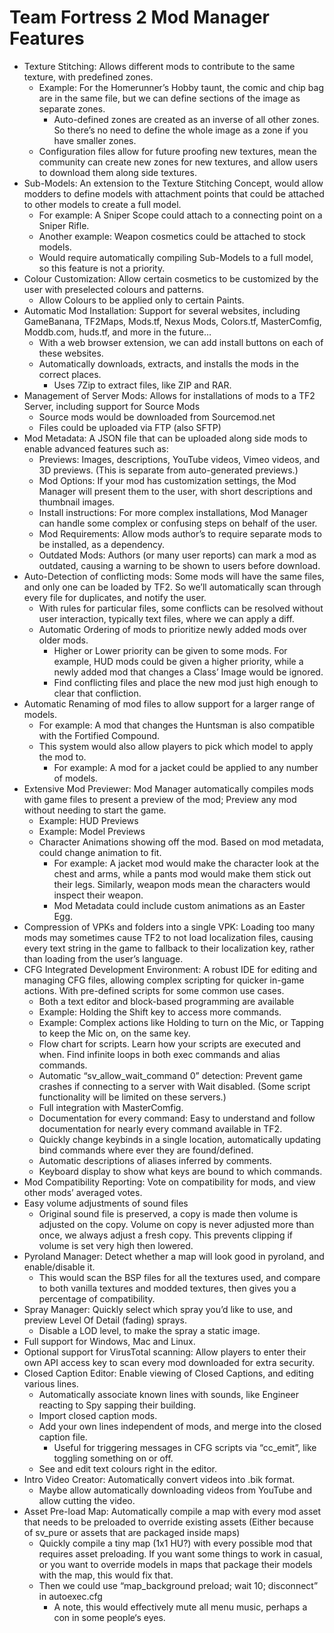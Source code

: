 # Team Fortress 2 Mod Manager Features

- Texture Stitching: Allows different mods to contribute to the same texture, with predefined zones.
	- Example: For the Homerunner’s Hobby taunt, the comic and chip bag are in the same file, but we can define sections of the image as separate zones.
		- Auto-defined zones are created as an inverse of all other zones. So there’s no need to define the whole image as a zone if you have smaller zones.
	- Configuration files allow for future proofing new textures, mean the community can create new zones for new textures, and allow users to download them along side textures.
- Sub-Models: An extension to the Texture Stitching Concept, would allow modders to define models with attachment points that could be attached to other models to create a full model.
  - For example: A Sniper Scope could attach to a connecting point on a Sniper Rifle.
  - Another example: Weapon cosmetics could be attached to stock models.
  - Would require automatically compiling Sub-Models to a full model, so this feature is not a priority.
- Colour Customization: Allow certain cosmetics to be customized by the user with preselected colours and patterns.
	- Allow Colours to be applied only to certain Paints.
- Automatic Mod Installation: Support for several websites, including GameBanana, TF2Maps, Mods.tf, Nexus Mods, Colors.tf, MasterComfig, Moddb.com, huds.tf, and more in the future…
  - With a web browser extension, we can add install buttons on each of these websites.
  - Automatically downloads, extracts, and installs the mods in the correct places.
  	- Uses 7Zip to extract files, like ZIP and RAR.
- Management of Server Mods: Allows for installations of mods to a TF2 Server, including support for Source Mods
  - Source mods would be downloaded from Sourcemod.net
  - Files could be uploaded via FTP (also SFTP)
- Mod Metadata: A JSON file that can be uploaded along side mods to enable advanced features such as:
  - Previews: Images, descriptions, YouTube videos, Vimeo videos, and 3D previews. (This is separate from auto-generated previews.)
  - Mod Options: If your mod has customization settings, the Mod Manager will present them to the user, with short descriptions and thumbnail images.
  - Install instructions: For more complex installations, Mod Manager can handle some complex or confusing steps on behalf of the user.
  - Mod Requirements: Allow mods author’s to require separate mods to be installed, as a dependency.
  - Outdated Mods: Authors (or many user reports) can mark a mod as outdated, causing a warning to be shown to users before download.
- Auto-Detection of conflicting mods: Some mods will have the same files, and only one can be loaded by TF2. So we’ll automatically scan through every file for duplicates, and notify the user.
  - With rules for particular files, some conflicts can be resolved without user interaction, typically text files, where we can apply a diff.
  - Automatic Ordering of mods to prioritize newly added mods over older mods.
  	- Higher or Lower priority can be given to some mods. For example, HUD mods could be given a higher priority, while a newly added mod that changes a Class’ Image would be ignored.
  	- Find conflicting files and place the new mod just high enough to clear that confliction.
- Automatic Renaming of mod files to allow support for a larger range of models.
  - For example: A mod that changes the Huntsman is also compatible with the Fortified Compound.
  - This system would also allow players to pick which model to apply the mod to.
    - For example: A mod for a jacket could be applied to any number of models.
- Extensive Mod Previewer: Mod Manager automatically compiles mods with game files to present a preview of the mod; Preview any mod without needing to start the game.
  - Example: HUD Previews
  - Example: Model Previews
  - Character Animations showing off the mod. Based on mod metadata, could change animation to fit.
  	- For example: A jacket mod would make the character look at the chest and arms, while a pants mod would make them stick out their legs. Similarly, weapon mods mean the characters would inspect their weapon.
  	- Mod Metadata could include custom animations as an Easter Egg.
- Compression of VPKs and folders into a single VPK: Loading too many mods may sometimes cause TF2 to not load localization files, causing every text string in the game to fallback to their localization key, rather than loading from the user’s language.
- CFG Integrated Development Environment: A robust IDE for editing and managing CFG files, allowing complex scripting for quicker in-game actions. With pre-defined scripts for some common use cases.
  - Both a text editor and block-based programming are available
  - Example: Holding the Shift key to access more commands.
  - Example: Complex actions like Holding to turn on the Mic, or Tapping to keep the Mic on, on the same key.
  - Flow chart for scripts. Learn how your scripts are executed and when. Find infinite loops in both exec commands and alias commands.
  - Automatic “sv_allow_wait_command 0” detection: Prevent game crashes if connecting to a server with Wait disabled. (Some script functionality will be limited on these servers.)
  - Full integration with MasterComfig.
  - Documentation for every command: Easy to understand and follow documentation for nearly every command available in TF2.
  - Quickly change keybinds in a single location, automatically updating bind commands where ever they are found/defined.
  - Automatic descriptions of aliases inferred by comments.
  - Keyboard display to show what keys are bound to which commands.
- Mod Compatibility Reporting: Vote on compatibility for mods, and view other mods’ averaged votes.
- Easy volume adjustments of sound files
  - Original sound file is preserved, a copy is made then volume is adjusted on the copy. Volume on copy is never adjusted more than once, we always adjust a fresh copy. This prevents clipping if volume is set very high then lowered.
- Pyroland Manager: Detect whether a map will look good in pyroland, and enable/disable it.
  - This would scan the BSP files for all the textures used, and compare to both vanilla textures and modded textures, then gives you a percentage of compatibility.
- Spray Manager: Quickly select which spray you’d like to use, and preview Level Of Detail (fading) sprays.
  - Disable a LOD level, to make the spray a static image.
- Full support for Windows, Mac and Linux.
- Optional support for VirusTotal scanning: Allow players to enter their own API access key to scan every mod downloaded for extra security.
- Closed Caption Editor: Enable viewing of Closed Captions, and editing various lines.
	- Automatically associate known lines with sounds, like Engineer reacting to Spy sapping their building.
	- Import closed caption mods.
	- Add your own lines independent of mods, and merge into the closed caption file.
		- Useful for triggering messages in CFG scripts via “cc_emit”, like toggling something on or off.
	- See and edit text colours right in the editor.
- Intro Video Creator: Automatically convert videos into .bik format.
  - Maybe allow automatically downloading videos from YouTube and allow cutting the video.
- Asset Pre-load Map: Automatically compile a map with every mod asset that needs to be preloaded to override existing assets (Either because of sv_pure or assets that are packaged inside maps)
  - Quickly compile a tiny map (1x1 HU?) with every possible mod that requires asset preloading. If you want some things to work in casual, or you want to override models in maps that package their models with the map, this would fix that.
  - Then we could use “map_background preload; wait 10; disconnect” in autoexec.cfg
    - A note, this would effectively mute all menu music, perhaps a con in some people‘s eyes.

